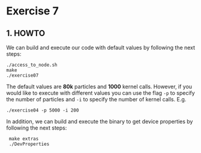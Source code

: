 # Exercise 7

## 1. HOWTO

We can build and execute our code with default values  by following the next
steps:

```
./access_to_node.sh
make
./exercise07
```

The default values are **80k** particles and **1000** kernel calls. However,
if you would like to execute with different values you can use the flag `-p` to
specify the number of particles and `-i` to specify the number of kernel calls.
E.g.

```
./exercise04 -p 5000 -i 200
```

In addition, we can build and execute the binary to get device properties by
following the next steps:

```
 make extras
 ./DevProperties
```
